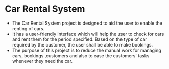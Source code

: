 # Car Rental System
* The Car Rental System project is designed to aid the user to enable the renting of cars.
* It has a user-friendly interface which will help the user to check for cars and rent them for the period specified. Based on the type of car required by the    customer, the user shall be able to make bookings.
* The purpose of this project is to reduce the manual work for managing cars, bookings ,customers and also to ease the customers' tasks whenever they need the car. 
